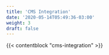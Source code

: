 ```yaml
---
title: 'CMS Integration'
date: '2020-05-14T05:49:36-03:00'
weight: 3
draft: false
---
```


{{< contentblock "cms-integration" >}}
